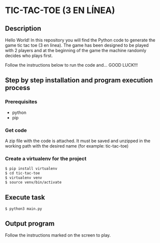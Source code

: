 # TIC-TAC-TOE (3 EN LÍNEA)

## Description

Hello World! In this repository you will find the Python code to generate the game tic tac toe (3 en línea). The game has been designed to be played with 2 players and at the beginning of the game the machine randomly decides who plays first.

Follow the instructions below to run the code and... GOOD LUCK!!!

## Step by step installation and program execution process

### Prerequisites

- python
- pip

### Get code

A zip file with the code is attached. It must be saved and unzipped in the working path with the desired name (for example: tic-tac-toe)

### Create a virtualenv for the project

```sh
$ pip install virtualenv
$ cd tic-tac-toe
$ virtualenv venv
$ source venv/bin/activate
```

## Execute task

```
$ python3 main.py
```

## Output program

Follow the instructions marked on the screen to play.
